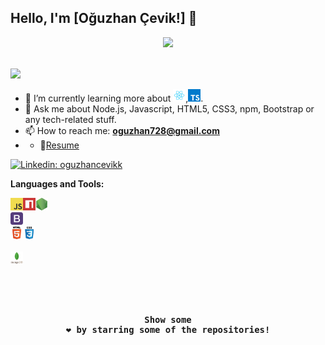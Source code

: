 

## Hello, I'm [Oğuzhan Çevik!] 👋





</a>
<div align="center">
 <img src="https://media.giphy.com/media/VDB85YZsrqMXx3c7DE/giphy.gif" />
  </div>
<br/>




 



![](https://komarev.com/ghpvc/?username=worm-codes&color=yellow)
<br/>



- 🌱 I’m currently learning more about <img><img height="20" src="https://raw.githubusercontent.com/github/explore/80688e429a7d4ef2fca1e82350fe8e3517d3494d/topics/react/react.png"></img>,<img><img height="20" src="https://raw.githubusercontent.com/github/explore/80688e429a7d4ef2fca1e82350fe8e3517d3494d/topics/typescript/typescript.png"></img>.
- 💬 Ask me about Node.js, Javascript, HTML5, CSS3, npm, Bootstrap or any tech-related stuff.
- 📫 How to reach me: **oguzhan728@gmail.com**
- - 📝[Resume](https://drive.google.com/file/d/1jV7BAUqFO7aoQWG0YGB6vvu1YkWRnX5p/view?usp=sharing)



[![Linkedin: oguzhancevikk](https://img.shields.io/badge/-oguzhancevikk-blue?style=flat-square&logo=Linkedin&logoColor=white&link=https://www.linkedin.com/in/oguzhancevikk/)](https://www.linkedin.com/in/oguzhancevikk/)








**Languages and Tools:**  



<code><img><img height="20" src="https://raw.githubusercontent.com/github/explore/80688e429a7d4ef2fca1e82350fe8e3517d3494d/topics/javascript/javascript.png"></img></code><code><img height="20" src="https://raw.githubusercontent.com/github/explore/80688e429a7d4ef2fca1e82350fe8e3517d3494d/topics/npm/npm.png"></code><code><img height="20" src="https://raw.githubusercontent.com/github/explore/80688e429a7d4ef2fca1e82350fe8e3517d3494d/topics/nodejs/nodejs.png">
<code><img height="20" src="https://raw.githubusercontent.com/github/explore/80688e429a7d4ef2fca1e82350fe8e3517d3494d/topics/bootstrap/bootstrap.png"></code>
<code><img height="20" src="https://raw.githubusercontent.com/github/explore/80688e429a7d4ef2fca1e82350fe8e3517d3494d/topics/html/html.png"></code><code><img height="20" src="https://raw.githubusercontent.com/github/explore/80688e429a7d4ef2fca1e82350fe8e3517d3494d/topics/css/css.png"></code> <code>
<a href="https://www.mongodb.com/" target="_blank"> <img src="https://raw.githubusercontent.com/devicons/devicon/master/icons/mongodb/mongodb-original-wordmark.svg" alt="mongodb" width="20" height="20"/> </a></code>








<div align="center">

### Show some ❤️ by starring some of the repositories!

</div>






























